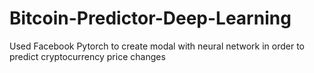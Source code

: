 # Bitcoin-Predictor-Deep-Learning
Used Facebook Pytorch to create modal with neural network in order to predict cryptocurrency price changes
